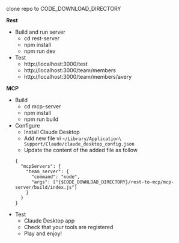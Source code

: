 clone repo to CODE_DOWNLOAD_DIRECTORY


**Rest**
* Build and run server
    * cd rest-server
    * npm install
    * npm run dev
* Test
    * http://localhost:3000/test 
    * http://localhost:3000/team/members
    * http://localhost:3000/team/members/avery

**MCP**
* Build
    * cd mcp-server
    * npm install
    * npm run build
* Configure
    * Install Claude Desktop
    * Add new file vi `~/Library/Application\ Support/Claude/claude_desktop_config.json`
    * Update the content of the added file as follow 
    ```
    {
      "mcpServers": {
        "team_server": {
          "command": "node",
          "args": ["{$CODE_DOWNLOAD_DIRECTORY}/rest-to-mcp/mcp-server/build/index.js"]
        }
      }
    }
    ```
* Test
  * Claude Desktop app
  * Check that your tools are registered
  * Play and enjoy!

